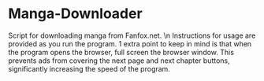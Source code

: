 # Manga-Downloader
Script for downloading manga from Fanfox.net. \n
Instructions for usage are provided as you run the program.
1 extra point to keep in mind is that when the program opens the browser, full screen the browser window. This prevents ads from covering the next page and next chapter buttons, significantly increasing the speed of the program.
